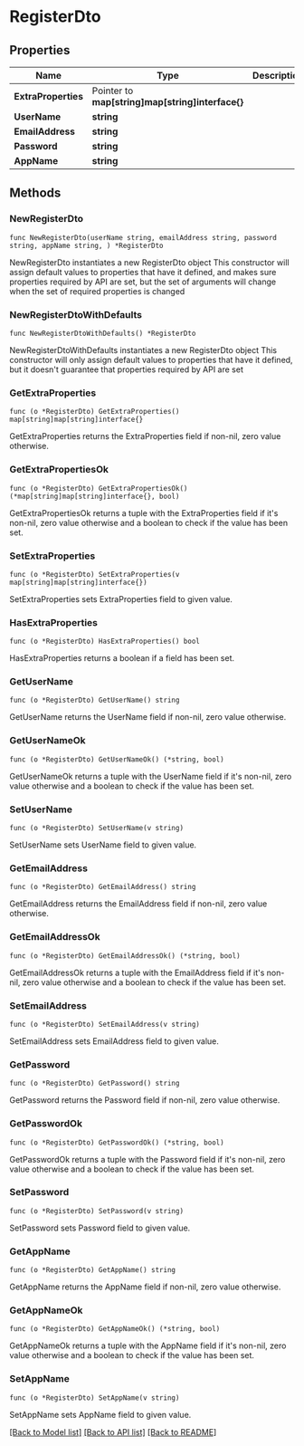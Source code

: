 # RegisterDto

## Properties

Name | Type | Description | Notes
------------ | ------------- | ------------- | -------------
**ExtraProperties** | Pointer to **map[string]map[string]interface{}** |  | [optional] [readonly] 
**UserName** | **string** |  | 
**EmailAddress** | **string** |  | 
**Password** | **string** |  | 
**AppName** | **string** |  | 

## Methods

### NewRegisterDto

`func NewRegisterDto(userName string, emailAddress string, password string, appName string, ) *RegisterDto`

NewRegisterDto instantiates a new RegisterDto object
This constructor will assign default values to properties that have it defined,
and makes sure properties required by API are set, but the set of arguments
will change when the set of required properties is changed

### NewRegisterDtoWithDefaults

`func NewRegisterDtoWithDefaults() *RegisterDto`

NewRegisterDtoWithDefaults instantiates a new RegisterDto object
This constructor will only assign default values to properties that have it defined,
but it doesn't guarantee that properties required by API are set

### GetExtraProperties

`func (o *RegisterDto) GetExtraProperties() map[string]map[string]interface{}`

GetExtraProperties returns the ExtraProperties field if non-nil, zero value otherwise.

### GetExtraPropertiesOk

`func (o *RegisterDto) GetExtraPropertiesOk() (*map[string]map[string]interface{}, bool)`

GetExtraPropertiesOk returns a tuple with the ExtraProperties field if it's non-nil, zero value otherwise
and a boolean to check if the value has been set.

### SetExtraProperties

`func (o *RegisterDto) SetExtraProperties(v map[string]map[string]interface{})`

SetExtraProperties sets ExtraProperties field to given value.

### HasExtraProperties

`func (o *RegisterDto) HasExtraProperties() bool`

HasExtraProperties returns a boolean if a field has been set.

### GetUserName

`func (o *RegisterDto) GetUserName() string`

GetUserName returns the UserName field if non-nil, zero value otherwise.

### GetUserNameOk

`func (o *RegisterDto) GetUserNameOk() (*string, bool)`

GetUserNameOk returns a tuple with the UserName field if it's non-nil, zero value otherwise
and a boolean to check if the value has been set.

### SetUserName

`func (o *RegisterDto) SetUserName(v string)`

SetUserName sets UserName field to given value.


### GetEmailAddress

`func (o *RegisterDto) GetEmailAddress() string`

GetEmailAddress returns the EmailAddress field if non-nil, zero value otherwise.

### GetEmailAddressOk

`func (o *RegisterDto) GetEmailAddressOk() (*string, bool)`

GetEmailAddressOk returns a tuple with the EmailAddress field if it's non-nil, zero value otherwise
and a boolean to check if the value has been set.

### SetEmailAddress

`func (o *RegisterDto) SetEmailAddress(v string)`

SetEmailAddress sets EmailAddress field to given value.


### GetPassword

`func (o *RegisterDto) GetPassword() string`

GetPassword returns the Password field if non-nil, zero value otherwise.

### GetPasswordOk

`func (o *RegisterDto) GetPasswordOk() (*string, bool)`

GetPasswordOk returns a tuple with the Password field if it's non-nil, zero value otherwise
and a boolean to check if the value has been set.

### SetPassword

`func (o *RegisterDto) SetPassword(v string)`

SetPassword sets Password field to given value.


### GetAppName

`func (o *RegisterDto) GetAppName() string`

GetAppName returns the AppName field if non-nil, zero value otherwise.

### GetAppNameOk

`func (o *RegisterDto) GetAppNameOk() (*string, bool)`

GetAppNameOk returns a tuple with the AppName field if it's non-nil, zero value otherwise
and a boolean to check if the value has been set.

### SetAppName

`func (o *RegisterDto) SetAppName(v string)`

SetAppName sets AppName field to given value.



[[Back to Model list]](../README.md#documentation-for-models) [[Back to API list]](../README.md#documentation-for-api-endpoints) [[Back to README]](../README.md)


